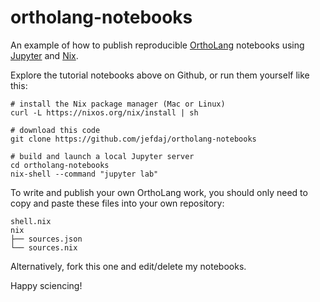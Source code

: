 ortholang-notebooks
===================

An example of how to publish reproducible [OrthoLang][ortholang] notebooks
using [Jupyter][jupyter] and [Nix][nix].

Explore the tutorial notebooks above on Github, or run them yourself like this:

~~~{ .bash }
# install the Nix package manager (Mac or Linux)
curl -L https://nixos.org/nix/install | sh

# download this code
git clone https://github.com/jefdaj/ortholang-notebooks

# build and launch a local Jupyter server
cd ortholang-notebooks
nix-shell --command "jupyter lab"
~~~

To write and publish your own OrthoLang work, you should only need to copy and
paste these files into your own repository:

~~~
shell.nix
nix
├── sources.json
└── sources.nix
~~~

Alternatively, fork this one and edit/delete my notebooks.

Happy sciencing!

[jupyter]: https://jupyter.org/
[nix]: https://nixos.org/nix
[ortholang]: https://ortholang.pmb.berkeley.edu
